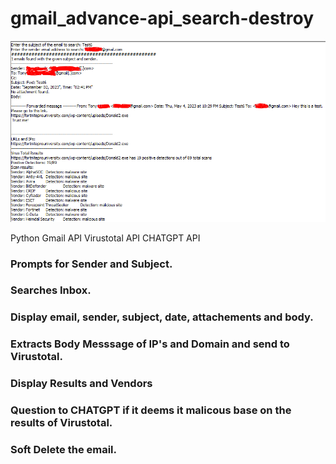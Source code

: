# gmail_advance-api_search-destroy

![Alt text](https://github.com/hnyuht/gmail_advance-api_search-destroy/blob/main/images/github_gmail.PNG)

Python
Gmail API
Virustotal API
CHATGPT API

### Prompts for Sender and Subject.
### Searches Inbox.
### Display email, sender, subject, date, attachements and body.
### Extracts Body Messsage of IP's and Domain and send to Virustotal.
### Display Results and Vendors
### Question to CHATGPT if it deems it malicous base on the results of Virustotal.
### Soft Delete the email.
